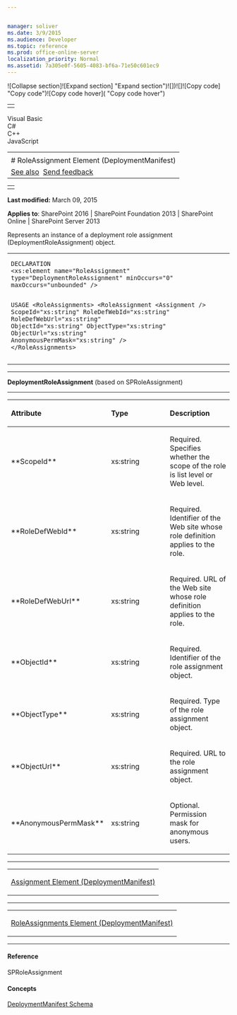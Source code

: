 ```yaml
---


manager: soliver
ms.date: 3/9/2015
ms.audience: Developer
ms.topic: reference
ms.prod: office-online-server
localization_priority: Normal
ms.assetid: 7a305e0f-5605-4083-bf6a-71e50c601ec9
---
```


![Collapse
section]![Expand
section] "Expand section")![]()![])![]![]()![Copy
code] "Copy code")![Copy code
hover]( "Copy code hover")
<table>
<tbody>
<tr class="odd">
<td align="left"></td>
</tr>
</tbody>
</table>

Visual Basic  
C\#  
C++  
JavaScript  

<table>
<tbody>
<tr class="odd">
<td align="left"><span id="runningHeaderText"></span></td>
</tr>
<tr class="even">
<td align="left"># RoleAssignment Element (DeploymentManifest)</td>
</tr>
<tr class="odd">
<td align="left"><a href="#seeAlsoToggle">See also</a>  <span id="headfeedbackarea" class="feedbackhead"><a href="javascript:SubmitFeedback(&#39;docthis@Microsoft.com&#39;,&#39;&#39;,&#39;&#39;,&#39;&#39;,&#39;1.0.18082.1225&#39;,&#39;%0\dThank%20you%20for%20your%20feedback.%20The%20developer%20writing%20teams%20use%20your%20feedback%20to%20improve%20documentation.%20While%20we%20are%20reviewing%20your%20feedback,%20we%20may%20send%20you%20e-mail%20to%20ask%20for%20clarification%20or%20feedback%20on%20a%20solution.%20We%20do%20not%20use%20your%20e-mail%20address%20for%20any%20other%20purpose%20and%20we%20delete%20it%20after%20we%20finish%20our%20review.%0\AFor%20further%20information%20about%20the%20privacy%20policies%20of%20Microsoft,%20please%20see%20http://privacy.microsoft.com/en-us/default.aspx.%0\A%0\d&#39;,&#39;Customer%20feedback&#39;);">Send feedback</a></span></td>
</tr>
</tbody>
</table>

<table>
<colgroup>
<col width="100%" />
</colgroup>
<tbody>
<tr class="odd">
<td align="left"></td>
</tr>
</tbody>
</table>

**Last modified:** March 09, 2015

**Applies to**: SharePoint 2016 | SharePoint Foundation 2013 |
SharePoint Online | SharePoint Server 2013

Represents an instance of a deployment role assignment (<span
class="keyword">DeploymentRoleAssignment</span>) object.

<span codelanguage="other"></span>
<table>
<colgroup>
<col width="100%" />
</colgroup>
<tbody>
<tr class="odd">
<td align="left"><pre><code>DECLARATION
&lt;xs:element name=&quot;RoleAssignment&quot; type=&quot;DeploymentRoleAssignment&quot; minOccurs=&quot;0&quot; maxOccurs=&quot;unbounded&quot; /&gt;

USAGE
&lt;RoleAssignments&gt;
        &lt;RoleAssignment
                        &lt;Assignment /&gt;
                ScopeId=&quot;xs:string&quot;
                RoleDefWebId=&quot;xs:string&quot;
                RoleDefWebUrl=&quot;xs:string&quot;
                ObjectId=&quot;xs:string&quot;
                ObjectType=&quot;xs:string&quot;
                ObjectUrl=&quot;xs:string&quot;
                AnonymousPermMask=&quot;xs:string&quot;
        /&gt;
&lt;/RoleAssignments&gt;</code></pre></td>
</tr>
</tbody>
</table>


-----------------------------------------------------------------------------------------------------------------------------------------------------------------------------------------

**DeploymentRoleAssignment** (based on <span
sdata="cer" target="T:Microsoft.SharePoint.SPRoleAssignment"><span
class="nolink">SPRoleAssignment</span></span>)


-----------------------------------------------------------------------------------------------------------------------------------------------------------------------------------------------

<table>
<colgroup>
<col width="33%" />
<col width="33%" />
<col width="33%" />
</colgroup>
<thead>
<tr class="header">
<th align="left"><p>Attribute</p></th>
<th align="left"><p>Type</p></th>
<th align="left"><p>Description</p></th>
</tr>
</thead>
<tbody>
<tr class="odd">
<td align="left"><p>**ScopeId**</p></td>
<td align="left"><p>xs:string</p></td>
<td align="left"><p>Required. Specifies whether the scope of the role is list level or Web level.</p></td>
</tr>
<tr class="even">
<td align="left"><p>**RoleDefWebId**</p></td>
<td align="left"><p>xs:string</p></td>
<td align="left"><p>Required. Identifier of the Web site whose role definition applies to the role.</p></td>
</tr>
<tr class="odd">
<td align="left"><p>**RoleDefWebUrl**</p></td>
<td align="left"><p>xs:string</p></td>
<td align="left"><p>Required. URL of the Web site whose role definition applies to the role.</p></td>
</tr>
<tr class="even">
<td align="left"><p>**ObjectId**</p></td>
<td align="left"><p>xs:string</p></td>
<td align="left"><p>Required. Identifier of the role assignment object.</p></td>
</tr>
<tr class="odd">
<td align="left"><p>**ObjectType**</p></td>
<td align="left"><p>xs:string</p></td>
<td align="left"><p>Required. Type of the role assignment object.</p></td>
</tr>
<tr class="even">
<td align="left"><p>**ObjectUrl**</p></td>
<td align="left"><p>xs:string</p></td>
<td align="left"><p>Required. URL to the role assignment object.</p></td>
</tr>
<tr class="odd">
<td align="left"><p>**AnonymousPermMask**</p></td>
<td align="left"><p>xs:string</p></td>
<td align="left"><p>Optional. Permission mask for anonymous users.</p></td>
</tr>
</tbody>
</table>


---------------------------------------------------------------------------------------------------------------------------------------------------------------------------------------------------

<table>
<colgroup>
<col width="100%" />
</colgroup>
<tbody>
<tr class="odd">
<td align="left"><p><span sdata="link"><a href="assignment-element-deploymentmanifest.md">Assignment Element (DeploymentManifest)</a></span></p></td>
</tr>
</tbody>
</table>


----------------------------------------------------------------------------------------------------------------------------------------------------------------------------------------------------

<table>
<colgroup>
<col width="100%" />
</colgroup>
<tbody>
<tr class="odd">
<td align="left"><p><span sdata="link"><a href="roleassignments-element-deploymentmanifest.md">RoleAssignments Element (DeploymentManifest)</a></span></p></td>
</tr>
</tbody>
</table>


-------------------------------------------------------------------------------------------------------------------------------------------------------------------------------------------

#### Reference

<span sdata="cer" target="T:Microsoft.SharePoint.SPRoleAssignment"><span
class="nolink">SPRoleAssignment</span></span>

#### Concepts

[DeploymentManifest
Schema](deploymentmanifest-schema.md)</span>








